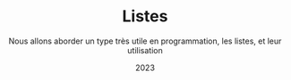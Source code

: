 ---
title: Listes
weight: 5
date: 2023
subtitle: "Nous allons aborder un type très utile en programmation, les listes, et leur utilisation"
layout: multiple_sections
tags:
    - python
    - easy
---
